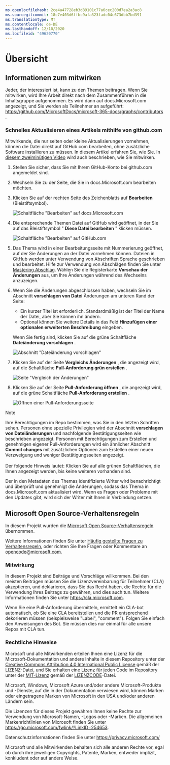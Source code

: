 ```yaml
---
ms.openlocfilehash: 2ce4a47728eb3d89101c77a6cec200d7ea2a3ac8
ms.sourcegitcommit: 18c7e403d6ffbc9afa323fadc04c673dbb7bd391
ms.translationtype: MT
ms.contentlocale: de-DE
ms.lasthandoff: 12/10/2020
ms.locfileid: "49620770"
---
```

# <a name="overview"></a>Übersicht

## <a name="learn-how-to-contribute"></a>Informationen zum mitwirken

Jeder, der interessiert ist, kann zu den Themen beitragen. Wenn Sie mitwirken, wird Ihre Arbeit direkt nach dem Zusammenführen in die Inhaltsgruppe aufgenommen. Es wird dann auf docs.Microsoft.com angezeigt, und Sie werden als Teilnehmer an aufgeführt: <https://github.com/MicrosoftDocs/microsoft-365-docs/graphs/contributors> .

### <a name="quickly-update-an-article-using-githubcom"></a>Schnelles Aktualisieren eines Artikels mithilfe von github.com

Mitwirkende, die nur selten oder kleine Aktualisierungen vornehmen, können die Datei direkt auf GitHub.com bearbeiten, ohne zusätzliche Software installieren zu müssen. In diesem Artikel erfahren Sie, wie Sie. In [diesem zweiminütigen Video](https://www.microsoft.com/videoplayer/embed/RE1XQTG) wird auch beschrieben, wie Sie mitwirken.

1. Stellen Sie sicher, dass Sie mit Ihrem GitHub-Konto bei github.com angemeldet sind.
2. Wechseln Sie zu der Seite, die Sie in docs.Microsoft.com bearbeiten möchten.
3. Klicken Sie auf der rechten Seite des Zeichenblatts auf **Bearbeiten** (Bleistiftsymbol).

   ![Schaltfläche "Bearbeiten" auf docs.Microsoft.com](compliance/media/quick-update-edit.png)

4. Die entsprechende Themen Datei auf GitHub wird geöffnet, in der Sie auf das Bleistiftsymbol " **Diese Datei bearbeiten** " klicken müssen.

   ![Schaltfläche "Bearbeiten" auf GitHub.com](compliance/media/quick-update-github.png)

5. Das Thema wird in einer Bearbeitungsseite mit Nummerierung geöffnet, auf der Sie Änderungen an der Datei vornehmen können. Dateien in GitHub werden unter Verwendung von Abschriften Sprache geschrieben und bearbeitet. Hilfe zur Verwendung von Abschlägen finden Sie unter [Mastering Abschlag](https://guides.github.com/features/mastering-markdown/). Wählen Sie die Registerkarte **Vorschau der Änderungen** aus, um Ihre Änderungen während des Wechselns anzuzeigen.

6. Wenn Sie die Änderungen abgeschlossen haben, wechseln Sie im Abschnitt **vorschlagen von Datei** Änderungen am unteren Rand der Seite:

   - Ein kurzer Titel ist erforderlich. Standardmäßig ist der Titel der Name der Datei, aber Sie können ihn ändern.
   - Optional können Sie weitere Details in das Feld **Hinzufügen einer optionalen erweiterten Beschreibung** eingeben.

   Wenn Sie fertig sind, klicken Sie auf die grüne Schaltfläche **Dateiänderung vorschlagen** .

   ![Abschnitt "Dateiänderung vorschlagen"](compliance/media/propose-file-change.png)

7. Klicken Sie auf der Seite **Vergleichs Änderungen** , die angezeigt wird, auf die Schaltfläche **Pull-Anforderung grün erstellen** .

   ![Seite "Vergleich der Änderungen"](compliance/media/comparing-changes-page.png)

8. Klicken Sie auf der Seite **Pull-Anforderung öffnen** , die angezeigt wird, auf die grüne Schaltfläche **Pull-Anforderung erstellen** .

   ![Öffnen einer Pull-Anforderungsseite](compliance/media/open-a-pull-request-page.png)

> [!NOTE]
> Ihre Berechtigungen im Repo bestimmen, was Sie in den letzten Schritten sehen. Personen ohne spezielle Privilegien wird der Abschnitt **vorschlagen von Dateiänderungen** und nachfolgende Bestätigungsseiten wie beschrieben angezeigt. Personen mit Berechtigungen zum Erstellen und genehmigen eigener Pull-Anforderungen wird ein ähnlicher Abschnitt **Commit changes** mit zusätzlichen Optionen zum Erstellen einer neuen Verzweigung und weniger Bestätigungsseiten angezeigt.<br/><br/>Der folgende Hinweis lautet: Klicken Sie auf alle grünen Schaltflächen, die Ihnen angezeigt werden, bis keine weiteren vorhanden sind.

Der in den Metadaten des Themas identifizierte Writer wird benachrichtigt und überprüft und genehmigt die Änderungen, sodass das Thema in docs.Microsoft.com aktualisiert wird. Wenn es Fragen oder Probleme mit den Updates gibt, wird sich der Writer mit Ihnen in Verbindung setzen.

## <a name="microsoft-open-source-code-of-conduct"></a>Microsoft Open Source-Verhaltensregeln

In diesem Projekt wurden die [Microsoft Open Source-Verhaltensregeln](https://opensource.microsoft.com/codeofconduct/) übernommen.

Weitere Informationen finden Sie unter [Häufig gestellte Fragen zu Verhaltensregeln](https://opensource.microsoft.com/codeofconduct/faq/), oder richten Sie Ihre Fragen oder Kommentare an [opencode@microsoft.com](mailto:opencode@microsoft.com).

### <a name="contributing"></a>Mitwirkung

In diesem Projekt sind Beiträge und Vorschläge willkommen.  Bei den meisten Beiträgen müssen Sie die Lizenzvereinbarung für Teilnehmer (CLA) akzeptieren, und deklarieren, dass Sie das Recht haben, die Rechte für die Verwendung Ihres Beitrags zu gewähren, und dies auch tun. Weitere Informationen finden Sie unter <https://cla.microsoft.com>.

Wenn Sie eine Pull-Anforderung übermitteln, ermittelt ein CLA-bot automatisch, ob Sie eine CLA bereitstellen und die PR entsprechend dekorieren müssen (beispielsweise "Label", "comment"). Folgen Sie einfach den Anweisungen des Bot. Sie müssen dies nur einmal für alle unsere Repos mit CLA tun.

### <a name="legal-notices"></a>Rechtliche Hinweise

Microsoft und alle Mitwirkenden erteilen Ihnen eine Lizenz für die Microsoft-Dokumentation und andere Inhalte in diesem Repository unter der [Creative Commons Attribution 4.0 International Public License](https://creativecommons.org/licenses/by/4.0/legalcode) gemäß der [LIZENZ](LICENSE)-Datei, und Sie erhalten eine Lizenz für jeden Code im Repository unter der [MIT-Lizenz](https://opensource.org/licenses/MIT) gemäß der [LIZENZCODE](LICENSE-CODE)-Datei.

Microsoft, Windows, Microsoft Azure und/oder andere Microsoft-Produkte und -Dienste, auf die in der Dokumentation verwiesen wird, können Marken oder eingetragene Marken von Microsoft in den USA und/oder anderen Ländern sein.

Die Lizenzen für dieses Projekt gewähren Ihnen keine Rechte zur Verwendung von Microsoft-Namen, -Logos oder -Marken. Die allgemeinen Markenrichtlinien von Microsoft finden Sie unter <https://go.microsoft.com/fwlink/?LinkID=254653>.

Datenschutzinformationen finden Sie unter <https://privacy.microsoft.com/>

Microsoft und alle Mitwirkenden behalten sich alle anderen Rechte vor, egal ob durch ihre jeweiligen Copyrights, Patente, Marken, entweder implizit, konkludent oder auf andere Weise.
